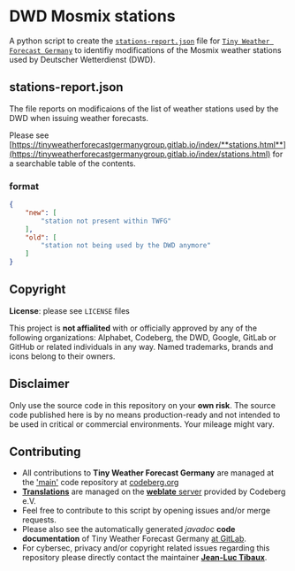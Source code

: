 # DWD Mosmix stations

A python script to create the [`stations-report.json`](https://eugentoptic44.github.io/dwd-mosmix-stations/stations-report.json) file for [`Tiny Weather Forecast Germany`](https://codeberg.org/Starfish/TinyWeatherForecastGermany) to identifiy modifications of the Mosmix weather stations  used by Deutscher Wetterdienst (DWD).

## stations-report.json

The file reports on modificaions of the list of weather stations used by the DWD when issuing weather forecasts.

Please see [https://tinyweatherforecastgermanygroup.gitlab.io/index/**stations.html**](https://tinyweatherforecastgermanygroup.gitlab.io/index/stations.html) for a searchable table of the contents.

### format

```json
{
    "new": [
        "station not present within TWFG"
    ],
    "old": [
        "station not being used by the DWD anymore"
    ]
}
```

## Copyright

**License**: please see `LICENSE` files

This project is **not affialited** with or officially approved by any of the following organizations: Alphabet, Codeberg, the DWD, Google, GitLab or GitHub or related individuals in any way. Named trademarks, brands and icons belong to their owners.

## Disclaimer

Only use the source code in this repository on your **own risk**. The source code published here is by no means production-ready and not intended to be used in critical or commercial environments. Your mileage might vary.

## Contributing

* All contributions to **Tiny Weather Forecast Germany** are managed at the ['main'](https://codeberg.org/Starfish/TinyWeatherForecastGermany) code repository at [codeberg.org](https://codeberg.org/Starfish/TinyWeatherForecastGermany)
* [**Translations**](https://translate.codeberg.org/engage/tiny-weather-forecast-germany/) are managed on the [**weblate** server](https://translate.codeberg.org/projects/tiny-weather-forecast-germany/) provided by Codeberg e.V.
* Feel free to contribute to this script by opening issues and/or merge requests.
* Please also see the automatically generated *javadoc* **code documentation** of Tiny Weather Forecast Germany [at GitLab](https://gitlab.com/tinyweatherforecastgermanygroup/twfg-javadoc).
* For cybersec, privacy and/or copyright related issues regarding this repository please directly contact the maintainer [**Jean-Luc Tibaux**](https://codeberg.org/eUgEntOptIc44).
